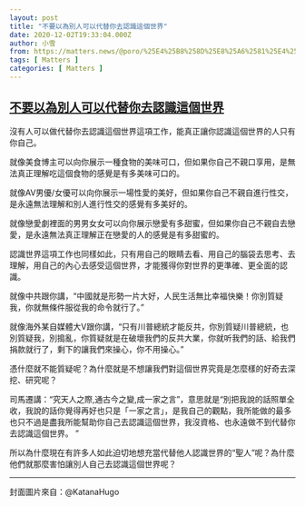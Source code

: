 ```yaml
---
layout: post
title: "不要以為別人可以代替你去認識這個世界"
date: 2020-12-02T19:33:04.000Z
author: 小雪
from: https://matters.news/@poro/%25E4%25B8%258D%25E8%25A6%2581%25E4%25BB%25A5%25E7%2582%25BA%25E5%2588%25A5%25E4%25BA%25BA%25E5%258F%25AF%25E4%25BB%25A5%25E4%25BB%25A3%25E6%259B%25BF%25E4%25BD%25A0%25E5%258E%25BB%25E8%25AA%258D%25E8%25AD%2598%25E9%2580%2599%25E5%2580%258B%25E4%25B8%2596%25E7%2595%258C-bafyreigeo3twhz6hfq7qv7twqf3kghxvmxyl7qft7m2pswe3rrqguyg4ve
tags: [ Matters ]
categories: [ Matters ]
---
```

<!--1606937584000-->
[不要以為別人可以代替你去認識這個世界](https://matters.news/@poro/%25E4%25B8%258D%25E8%25A6%2581%25E4%25BB%25A5%25E7%2582%25BA%25E5%2588%25A5%25E4%25BA%25BA%25E5%258F%25AF%25E4%25BB%25A5%25E4%25BB%25A3%25E6%259B%25BF%25E4%25BD%25A0%25E5%258E%25BB%25E8%25AA%258D%25E8%25AD%2598%25E9%2580%2599%25E5%2580%258B%25E4%25B8%2596%25E7%2595%258C-bafyreigeo3twhz6hfq7qv7twqf3kghxvmxyl7qft7m2pswe3rrqguyg4ve)
------

<div>
<p>沒有人可以做代替你去認識這個世界這項工作，能真正讓你認識這個世界的人只有你自己。</p><p>就像美食博主可以向你展示一種食物的美味可口，但如果你自己不親口享用，是無法真正理解吃這個食物的感覺是有多美味可口的。</p><p>就像AV男優/女優可以向你展示一場性愛的美好，但如果你自己不親自進行性交，是永遠無法理解和別人進行性交的感覺有多美好的。</p><p>就像戀愛劇裡面的男男女女可以向你展示戀愛有多甜蜜，但如果你自己不親自去戀愛，是永遠無法真正理解正在戀愛的人的感覺是有多甜蜜的。</p><p>認識世界這項工作也同樣如此，只有用自己的眼睛去看、用自己的腦袋去思考、去理解，用自己的內心去感受這個世界，才能獲得你對世界的更準確、更全面的認識。</p><p>就像中共跟你講，“中國就是形勢一片大好，人民生活無比幸福快樂！你別質疑我，你就無條件服從我的命令就行了。”</p><p>就像海外某自媒體大V跟你講，“只有川普總統才能反共，你別質疑川普總統，也別質疑我，別搗亂，你質疑就是在破壞我們的反共大業，你就听我們的話、給我們捐款就行了，剩下的讓我們來操心，你不用操心。”</p><p>憑什麼就不能質疑呢？為什麼就是不想讓我們對這個世界究竟是怎麼樣的好奇去深挖、研究呢？</p><p>司馬遷講：“究天人之際,通古今之變,成一家之言”，意思就是“別把我說的話照單全收，我說的話你覺得再好也只是「一家之言」，是我自己的觀點，我所能做的最多也只不過是盡我所能幫助你自己去認識這個世界，我沒資格、也永遠做不到代替你去認識這個世界。 ”</p><p>所以為什麼現在有許多人如此迫切地想充當代替他人認識世界的“聖人”呢？為什麼他們就那麼害怕讓別人自己去認識這個世界呢？</p><hr><p>封面圖片來自：@KatanaHugo</p>
</div>
